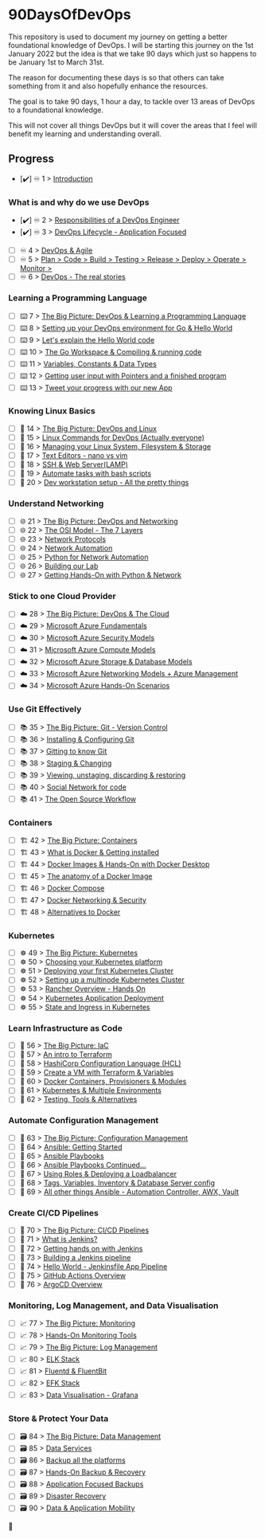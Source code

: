# 90DaysOfDevOps

This repository is used to document my journey on getting a better foundational knowledge of DevOps. I will be starting this journey on the 1st January 2022 but the idea is that we take 90 days which just so happens to be January 1st to March 31st. 

The reason for documenting these days is so that others can take something from it and also hopefully enhance the resources. 

The goal is to take 90 days, 1 hour a day, to tackle over 13 areas of DevOps to a foundational knowledge. 

This will not cover all things DevOps but it will cover the areas that I feel will benefit my learning and understanding overall. 

## Progress 

- [✔️] ♾️ 1 > [Introduction](Days/day01.md)

### What is and why do we use DevOps

- [✔️] ♾️ 2 > [Responsibilities of a DevOps Engineer](Days/day02.md)
- [✔️] ♾️ 3 > [DevOps Lifecycle - Application Focused](Days/day03.md)
- [ ] ♾️ 4 > [DevOps & Agile](Days/day04.md)
- [ ] ♾️ 5 > [Plan > Code > Build > Testing > Release > Deploy > Operate > Monitor >](Days/day05.md)
- [ ] ♾️ 6 > [DevOps - The real stories](Days/day06.md)

### Learning a Programming Language

- [ ] ⌨️ 7 > [The Big Picture: DevOps & Learning a Programming Language](Days/day07.md)
- [ ] ⌨️ 8 > [Setting up your DevOps environment for Go & Hello World](Days/day08.md)
- [ ] ⌨️ 9 > [Let's explain the Hello World code](Days/day09.md)
- [ ] ⌨️ 10 > [The Go Workspace & Compiling & running code](Days/day10.md)
- [ ] ⌨️ 11 > [Variables, Constants & Data Types](Days/day11.md)
- [ ] ⌨️ 12 > [Getting user input with Pointers and a finished program](Days/day12.md)
- [ ] ⌨️ 13 > [Tweet your progress with our new App](Days/day13.md)

### Knowing Linux Basics

- [ ] 🐧 14 > [The Big Picture: DevOps and Linux](Days/day14.md)
- [ ] 🐧 15 > [Linux Commands for DevOps (Actually everyone)](Days/day15.md)
- [ ] 🐧 16 > [Managing your Linux System, Filesystem & Storage](Days/day16.md)
- [ ] 🐧 17 > [Text Editors - nano vs vim](Days/day17.md)
- [ ] 🐧 18 > [SSH & Web Server(LAMP)](Days/day18.md)
- [ ] 🐧 19 > [Automate tasks with bash scripts](Days/day19.md)
- [ ] 🐧 20 > [Dev workstation setup - All the pretty things](Days/day20.md)

### Understand Networking

- [ ] 🌐 21 > [The Big Picture: DevOps and Networking](Days/day21.md)
- [ ] 🌐 22 > [The OSI Model - The 7 Layers](Days/day22.md)
- [ ] 🌐 23 > [Network Protocols](Days/day23.md)
- [ ] 🌐 24 > [Network Automation](Days/day24.md)
- [ ] 🌐 25 > [Python for Network Automation](Days/day25.md)
- [ ] 🌐 26 > [Building our Lab](Days/day26.md)
- [ ] 🌐 27 > [Getting Hands-On with Python & Network](Days/day27.md)

### Stick to one Cloud Provider

- [ ] ☁️ 28 > [The Big Picture: DevOps & The Cloud](Days/day28.md)
- [ ] ☁️ 29 > [Microsoft Azure Fundamentals](Days/day29.md)
- [ ] ☁️ 30 > [Microsoft Azure Security Models](Days/day30.md)
- [ ] ☁️ 31 > [Microsoft Azure Compute Models](Days/day31.md)
- [ ] ☁️ 32 > [Microsoft Azure Storage & Database Models](Days/day32.md)
- [ ] ☁️ 33 > [Microsoft Azure Networking Models + Azure Management](Days/day33.md)
- [ ] ☁️ 34 > [Microsoft Azure Hands-On Scenarios](Days/day34.md)

### Use Git Effectively

- [ ] 📚 35 > [The Big Picture: Git - Version Control](Days/day35.md)
- [ ] 📚 36 > [Installing & Configuring Git](Days/day36.md)
- [ ] 📚 37 > [Gitting to know Git](Days/day37.md)
- [ ] 📚 38 > [Staging & Changing](Days/day38.md)
- [ ] 📚 39 > [Viewing, unstaging, discarding & restoring](Days/day39.md)
- [ ] 📚 40 > [Social Network for code](Days/day40.md)
- [ ] 📚 41 > [The Open Source Workflow](Days/day41.md)

### Containers 

- [ ] 🏗️ 42 > [The Big Picture: Containers](Days/day42.md)
- [ ] 🏗️ 43 > [What is Docker & Getting installed](Days/day43.md)
- [ ] 🏗️ 44 > [Docker Images & Hands-On with Docker Desktop](Days/day44.md)
- [ ] 🏗️ 45 > [The anatomy of a Docker Image](Days/day45.md)
- [ ] 🏗️ 46 > [Docker Compose](Days/day46.md)
- [ ] 🏗️ 47 > [Docker Networking & Security](Days/day47.md)
- [ ] 🏗️ 48 > [Alternatives to Docker](Days/day48.md)

### Kubernetes

- [ ] ☸ 49 > [The Big Picture: Kubernetes](Days/day49.md)
- [ ] ☸ 50 > [Choosing your Kubernetes platform ](Days/day50.md)
- [ ] ☸ 51 > [Deploying your first Kubernetes Cluster](Days/day51.md)
- [ ] ☸ 52 > [Setting up a multinode Kubernetes Cluster](Days/day52.md)
- [ ] ☸ 53 > [Rancher Overview - Hands On](Days/day53.md)
- [ ] ☸ 54 > [Kubernetes Application Deployment](Days/day54.md)
- [ ] ☸ 55 > [State and Ingress in Kubernetes](Days/day55.md)

### Learn Infrastructure as Code

- [ ] 🤖 56 > [The Big Picture: IaC](Days/day56.md)
- [ ] 🤖 57 > [An intro to Terraform ](Days/day57.md)
- [ ] 🤖 58 > [HashiCorp Configuration Language (HCL)](Days/day58.md)
- [ ] 🤖 59 > [Create a VM with Terraform & Variables](Days/day59.md)
- [ ] 🤖 60 > [Docker Containers, Provisioners & Modules](Days/day60.md)
- [ ] 🤖 61 > [Kubernetes & Multiple Environments](Days/day61.md)
- [ ] 🤖 62 > [Testing, Tools & Alternatives](Days/day62.md)

### Automate Configuration Management

- [ ] 📜 63 > [The Big Picture: Configuration Management](Days/day63.md)
- [ ] 📜 64 > [Ansible: Getting Started](Days/day64.md)
- [ ] 📜 65 > [Ansible Playbooks](Days/day65.md)
- [ ] 📜 66 > [Ansible Playbooks Continued...](Days/day66.md)
- [ ] 📜 67 > [Using Roles & Deploying a Loadbalancer](Days/day67.md)
- [ ] 📜 68 > [Tags, Variables, Inventory & Database Server config](Days/day68.md)
- [ ] 📜 69 > [All other things Ansible - Automation Controller, AWX, Vault](Days/day69.md)

### Create CI/CD Pipelines 

- [ ] 🔄 70 > [The Big Picture: CI/CD Pipelines](Days/day70.md)
- [ ] 🔄 71 > [What is Jenkins?](Days/day71.md)
- [ ] 🔄 72 > [Getting hands on with Jenkins](Days/day72.md)
- [ ] 🔄 73 > [Building a Jenkins pipeline](Days/day73.md)
- [ ] 🔄 74 > [Hello World - Jenkinsfile App Pipeline](Days/day74.md)
- [ ] 🔄 75 > [GitHub Actions Overview](Days/day75.md)
- [ ] 🔄 76 > [ArgoCD Overview](Days/day76.md)

### Monitoring, Log Management, and Data Visualisation

- [ ] 📈 77 > [The Big Picture: Monitoring](Days/day77.md)
- [ ] 📈 78 > [Hands-On Monitoring Tools](Days/day78.md)
- [ ] 📈 79 > [The Big Picture: Log Management](Days/day79.md)
- [ ] 📈 80 > [ELK Stack](Days/day80.md)
- [ ] 📈 81 > [Fluentd & FluentBit](Days/day81.md)
- [ ] 📈 82 > [EFK Stack](Days/day82.md)
- [ ] 📈 83 > [Data Visualisation - Grafana](Days/day83.md)

### Store & Protect Your Data

- [ ] 🗃️ 84 > [The Big Picture: Data Management](Days/day84.md)
- [ ] 🗃️ 85 > [Data Services](Days/day85.md)
- [ ] 🗃️ 86 > [Backup all the platforms](Days/day86.md)
- [ ] 🗃️ 87 > [Hands-On Backup & Recovery](Days/day87.md)
- [ ] 🗃️ 88 > [Application Focused Backups](Days/day88.md)
- [ ] 🗃️ 89 > [Disaster Recovery](Days/day89.md)
- [ ] 🗃️ 90 > [Data & Application Mobility](Days/day90.md)

🚧
